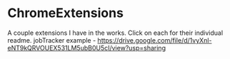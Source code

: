 # ChromeExtensions
A couple extensions I have in the works. Click on each for their individual readme.
jobTracker example - https://drive.google.com/file/d/1vyXnl-eNT9kQRVOUEX531LM5ubB0U5cI/view?usp=sharing

